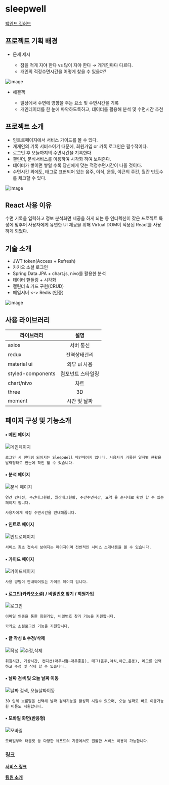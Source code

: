 # sleepwell
[백엔드 깃허브](https://github.com/sleeeepWELL/BackEnd)

## 프로젝트 기획 배경

- 문제 제시

  - 잠을 적게 자야 한다 vs 많이 자야 한다 → 개개인마다 다르다.
  - 개인의 적정수면시간을 어떻게 찾을 수 있을까?

![image](https://user-images.githubusercontent.com/53491653/119460984-3521cf00-bd7a-11eb-8599-e1623cfb4c6a.png)


- 해결책

  - 일상에서 수면에 영향을 주는 요소 및 수면시간을 기록 
  - 개인데이터를 한 눈에 파악하도록하고, 데이터를 활용해 분석 및 수면시간 추천


## 프로젝트 소개

- 인트로페이지에서 서비스 가이드를 볼 수 있다.
- 개개인의 기록 서비스이기 때문에, 회원가입 or 카톡 로그인은 필수적이다.
- 로그인 후 오늘까지의 수면시간을 기록한다
- 캘린더, 분석서비스를 이용하여 시각화 하여 보여준다.
- 데이터가 쌓이면 쌓일 수록 당신에게 맞는 적정수면시간이 나올 것이다.
- 수면시간 외에도, 태그로 표현되어 있는 음주, 야식, 운동, 야근의 주간, 월간 빈도수를 체크할 수 있다.

![image](https://user-images.githubusercontent.com/53491653/119460900-1d4a4b00-bd7a-11eb-9e7b-95928c3cbf11.png)

## React 사용 이유
수면 기록을 입력하고 정보 분석화면 제공을 하게 되는 등 인터렉션이 잦은 프로젝트 특성에 맞추어 사용자에게 유연한 UI 제공을 위해 Virtual DOM이 적용된 React를 사용하게 되었다.   

## 기술 소개
* JWT token(Access + Refresh)
* 카카오 소셜 로그인
* Spring Data JPA + chart.js, nivo를 활용한 분석
* 데이터 핸들링 + 시각화
* 캘린더 & 카드 구현(CRUD)
* 메일서버 <-> Redis (인증)

![image](https://user-images.githubusercontent.com/53491653/119461912-2687e780-bd7b-11eb-9b53-859291b404f2.png)

## 사용 라이브러리

라이브러리 | 설명
---|:---:
|axios | 서버 통신|
|redux | 전역상태관리| 
|material ui | 외부 ui 사용|
|styled-components | 컴포넌트 스타일링|
|chart/nivo | 차트|
|three | 3D|
|moment | 시간 및 날짜| 

## 페이지 구성 및 기능소개
#### :black_small_square: 메인 페이지
![메인페이지](https://user-images.githubusercontent.com/61656046/123097065-b5ffe380-d46a-11eb-8878-00fd6f2be19c.gif)
```
로그인 시 랜더링 되어지는 SleepWell 메인페이지 입니다. 사용자가 기록한 일자별 현황을 달력형태로 한눈에 확인 할 수 있습니다.
```
#### :black_small_square: 분석 페이지
![분석 페이지](https://user-images.githubusercontent.com/61656046/123097516-2eff3b00-d46b-11eb-8696-85288c12ee78.gif)
```
연간 컨디션, 주간태그현황, 월간태그현황, 주간수면시간, 요약 을 순서대로 확인 할 수 있는 페이지 입니다.

사용자에게 적정 수면시간을 안내해줍니다.
```
#### :black_small_square: 인트로 페이지
![인트로페이지](https://user-images.githubusercontent.com/61656046/123097530-3292c200-d46b-11eb-8db2-e143889eae66.gif)
```
서비스 최초 접속시 보여지는 페이지이며 전반적인 서비스 소개내용을 볼 수 있습니다.
```

#### :black_small_square: 가이드 페이지
![가이드페이지](https://user-images.githubusercontent.com/61656046/123097543-358db280-d46b-11eb-9177-26a33ed9146c.gif)
```
사용 방법이 안내되어있는 가이드 페이지 입니다.
```
#### :black_small_square: 로그인(카카오소셜) / 비밀번호 찾기 / 회원가입
![로그인](https://user-images.githubusercontent.com/61656046/123097556-3888a300-d46b-11eb-9ad5-b304c88190cf.gif)
```
이메일 인증을 통한 회원가입, 비밀번호 찾기 기능을 지원합니다.

카카오 소셜로그인 기능을 지원합니다.
```

#### :black_small_square: 글 작성 & 수정/삭제
![작성](https://user-images.githubusercontent.com/61656046/123097582-3de5ed80-d46b-11eb-9415-4becfa79a752.gif)
![수정,삭제](https://user-images.githubusercontent.com/61656046/123097606-42aaa180-d46b-11eb-9a36-f82ce86bf8c3.gif)
```
취침시간, 기상시간, 컨디션(매우나쁨~매우좋음), 태그(음주,야식,야근,운동), 메모를 입력하고 수정 및 삭제 할 수 있습니다.
```
#### :black_small_square: 날짜 검색 및 오늘 날짜 이동
![날짜 검색, 오늘날짜이동](https://user-images.githubusercontent.com/61656046/123097642-49d1af80-d46b-11eb-80ec-168e91716fed.gif)
```
3D 입체 보름달을 선택해 날짜 검색기능을 활성화 시킬수 있으며, 오늘 날짜로 바로 이동가능한 버튼도 지원합니다.
```
#### :black_small_square: 모바일 화면(반응형)
![모바일](https://user-images.githubusercontent.com/61656046/123097659-4e966380-d46b-11eb-841c-5285eed4a689.gif)
```
모바일부터 태블릿 등 다양한 뷰포트의 기종에서도 원활한 서비스 이용이 가능합니다.
```
### 링크
**[서비스 링크](https://teamsleepwell.com/ )**

**[팀원 소개](https://www.notion.so/TeamSleepwell-dcb0a3d7c4fc47d781479c33c3929e48 )**

